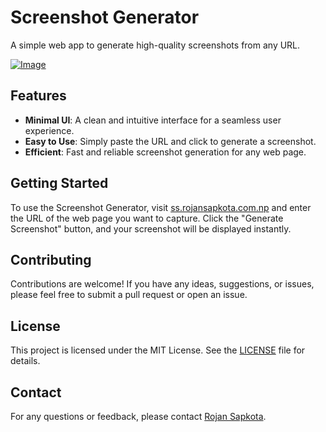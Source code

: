 # Screenshot Generator

A simple web app to generate high-quality screenshots from any URL.

<a href="https://rojansapkota.com.np/">
         <img alt="Image" src="http://image.thum.io/get/width/1200/https://ss.rojansapkota.com.np/">
      </a>

## Features

- **Minimal UI**: A clean and intuitive interface for a seamless user experience.
- **Easy to Use**: Simply paste the URL and click to generate a screenshot.
- **Efficient**: Fast and reliable screenshot generation for any web page.

## Getting Started

To use the Screenshot Generator, visit [ss.rojansapkota.com.np](https://ss.rojansapkota.com.np/) and enter the URL of the web page you want to capture. Click the "Generate Screenshot" button, and your screenshot will be displayed instantly.

## Contributing

Contributions are welcome! If you have any ideas, suggestions, or issues, please feel free to submit a pull request or open an issue.

## License

This project is licensed under the MIT License. See the [LICENSE](LICENSE) file for details.

## Contact

For any questions or feedback, please contact [Rojan Sapkota](https://rojansapkota.com.np/).
